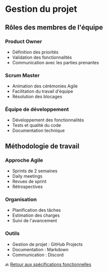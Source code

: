 # Gestion du projet

## Rôles des membres de l'équipe

### Product Owner
- Définition des priorités
- Validation des fonctionnalités
- Communication avec les parties prenantes

### Scrum Master
- Animation des cérémonies Agile
- Facilitation du travail d'équipe
- Résolution des blocages

### Équipe de développement
- Développement des fonctionnalités
- Tests et qualité du code
- Documentation technique

## Méthodologie de travail

### Approche Agile
- Sprints de 2 semaines
- Daily meetings
- Revues de sprint
- Rétrospectives

### Organisation
- Planification des tâches
- Estimation des charges
- Suivi de l'avancement

### Outils
- Gestion de projet : GitHub Projects
- Documentation : Markdown
- Communication : Discord

🔙 [Retour aux spécifications fonctionnelles](../README.md) 